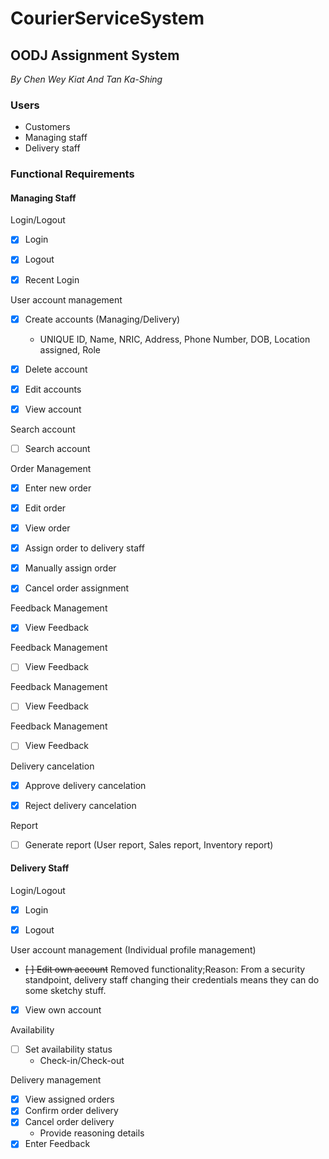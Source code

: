 # CourierServiceSystem
## OODJ Assignment System

*By Chen Wey Kiat And Tan Ka-Shing*


### Users
-   Customers
-	Managing staff
-	Delivery staff


### Functional Requirements

#### Managing Staff


Login/Logout
- [x]	Login
- [x]	Logout
- [x]   Recent Login


User account management
- [x]	Create accounts (Managing/Delivery)
    - UNIQUE ID, Name, NRIC, Address, Phone Number, DOB, Location assigned, Role
- [x]	Delete account
- [x]	Edit accounts
- [x]	View account


Search account
- [ ]	Search account


Order Management
- [x]	Enter new order
- [x]	Edit order
- [x]	View order
- [x]	Assign order to delivery staff
- [x]	Manually assign order
- [x]	Cancel order assignment


Feedback Management
- [x]	View Feedback


Feedback Management
- [ ]	View Feedback


Feedback Management
- [ ]	View Feedback


Feedback Management
- [ ]	View Feedback


Delivery cancelation
- [x]	Approve delivery cancelation
- [x]	Reject delivery cancelation


Report
- [ ]	Generate report (User report, Sales report, Inventory report)


#### Delivery Staff


Login/Logout
- [x]	Login
- [x]	Logout


User account management (Individual profile management)
- <del>[ ]	Edit own account</del> Removed functionality;Reason: From a security standpoint, delivery staff changing their credentials means they can do some sketchy stuff.
- [x]	View own account


Availability
- [ ]	Set availability status
    - Check-in/Check-out
    
    
Delivery management
- [x]	View assigned orders
- [x]	Confirm order delivery
- [x]	Cancel order delivery
    - Provide reasoning details
- [x]   Enter Feedback
